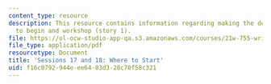 ```yaml
---
content_type: resource
description: This resource contains information regarding making the decision where
  to begin and workshop (story 1).
file: https://ol-ocw-studio-app-qa.s3.amazonaws.com/courses/21w-755-writing-and-reading-short-stories-spring-2012/f16c0792944eee6483d328c70f58c321_MIT21W_755S12_ses1718.pdf
file_type: application/pdf
resourcetype: Document
title: 'Sessions 17 and 18: Where to Start'
uid: f16c0792-944e-ee64-83d3-28c70f58c321
---
```

